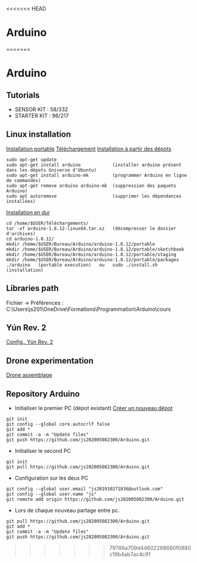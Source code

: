 <<<<<<< HEAD
# Arduino 
=======
# Arduino

## Tutorials
+ SENSOR KIT : 58/332
+ STARTER KIT : 96/217

## Linux installation
[Installation portable](https://www.arduino.cc/en/Guide/PortableIDE)
[Téléchargement](https://www.arduino.cc/en/Main/Software)
[Installation à partir des dépots](https://doc.ubuntu-fr.org/arduino)
```
sudo apt-get update
sudo apt-get install arduino            (installer arduino présent dans les dépots Universe d'Ubuntu)
sudo apt-get install arduino-mk         (programmer Arduino en ligne de commandes)
sudo apt-get remove arduino arduino-mk  (suppression des paquets Arduino)
sudo apt autoremove                     (supprimer les dépendances installées)
```
[Installation en dur](https://vitux.com/how-to-install-arduino-ide-on-ubuntu/)
```
cd /home/$USER/Téléchargements/
tar -xf arduino-1.8.12-linux64.tar.xz   (décompresser le dossier d'archives)
cd arduino-1.8.12/
mkdir /home/$USER/Bureau/Arduino/arduino-1.8.12/portable
mkdir /home/$USER/Bureau/Arduino/arduino-1.8.12/portable/sketchbook
mkdir /home/$USER/Bureau/Arduino/arduino-1.8.12/portable/staging
mkdir /home/$USER/Bureau/Arduino/arduino-1.8.12/portable/packages
./arduino   (portable execution)   ou   sudo ./install.sh   (installation)
```

## Libraries path
Fichier -> Préférences : 
C:\Users\js201\OneDrive\Formations\Programmation\Arduino\cours

## Yún Rev. 2
[Config.. Yún Rev. 2](https://www.arduino.cc/en/Guide/ArduinoYunRev2#toc22)

## Drone experimentation
[Drone assemblage](https://www.robotshop.com/community/blog/show/comment-fabriquer-un-droneuav-lecon-5-assemblage)

## Repository Arduino
+ Initialiser le premier PC (dépot existant)
[Créer un nouveau dépot](https://github.com/new)
```
git init
git config --global core.autocrlf false
git add *
git commit -a -m "Update files"
git push https://github.com/js202005082300/Arduino.git
```
+ Initialiser le second PC
```
git init
git pull https://github.com/js202005082300/Arduino.git
```
+ Configuration sur les deux PC
```
git config --global user.email "js201910271836@outlook.com"
git config --global user.name "js"
git remote add origin https://github.com/js202005082300/Arduino.git
```
+ Lors de chaque nouveau partage entre pc.
```
git pull https://github.com/js202005082300/Arduino.git
git add *
git commit -a -m "Update files"
git push https://github.com/js202005082300/Arduino.git
```

>>>>>>> 79786a709d44602268680f0880c19b4ab7ac4c91
